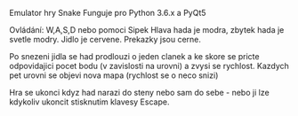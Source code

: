  Emulator hry Snake
 Funguje pro Python 3.6.x a PyQt5
 
 Ovládání: W,A,S,D nebo pomoci Sipek
 Hlava hada je modra, zbytek hada je svetle modry.
 Jidlo je cervene.
 Prekazky jsou cerne.
 
 Po snezeni jidla se had prodlouzi o jeden clanek a ke skore se pricte odpovidajici pocet bodu (v zavislosti na urovni) a zvysi se rychlost.
 Kazdych pet urovni se objevi nova mapa (rychlost se o neco snizi)
 
 Hra se ukonci kdyz had narazi do steny nebo sam do sebe - nebo ji lze kdykoliv ukoncit stisknutim klavesy Escape.
